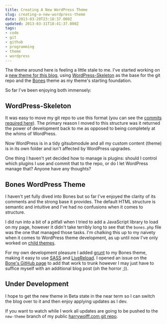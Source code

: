```yaml
---
title: Creating A New WordPress Theme
slug: creating-a-new-wordpress-theme
date: 2013-03-20T23:18:37.000Z
updated: 2013-03-31T18:41:37.000Z
tags:
- code
- git
- github
- programming
- theme
- wordpress
---
```


<p>The theme around here is feeling a little stale to me.  I've started working on a <a href="https://github.com/hswolff/harrywolff.com">new theme for this blog</a>, using <a href="https://github.com/markjaquith/WordPress-Skeleton">WordPress-Skeleton</a> as the base for the git repo and the <a href="http://themble.com/bones/">Bones</a> theme as my theme's starting foundation.</p>

<p>So far I've been enjoying both immensely:</p>

<h2>WordPress-Skeleton</h2>

<p>It was easy to move my git repo to use this format (you can see the <a href="https://github.com/hswolff/harrywolff.com/compare/56c423b79472f9de1c5d63ef3fa494cab00064b9...798c7d1408a2f9758d463b65f430b33cdf52c6a2">commits required here</a>). The primary reason I moved to this structure was it returned the power of development back to me as opposed to being completely at the whims of WordPress.</p>

<p>Now WordPress is in a tidy gitsubmodule and all my custom content (theme) is in its own folder and isn't affected by WordPress upgrades.</p>

<p>One thing I haven't yet decided how to manage is plugins:  should I control which plugins I use and commit that to the repo, or do I let WordPress manage that?  Anyone have any thoughts?</p>

<h2>Bones WordPress Theme</h2>

<p>I haven't yet fully dived into Bones but so far I've enjoyed the clarity of its comments and the strong base it provides.  The default HTML structure is semantic and intuitive and I've had no confusions when it comes to structure.</p>

<p>I did run into a bit of a pitfall when I tried to add a JavaScript library to load on my page, however it didn't take terribly long to see that the <code>bones.php</code> file was the one that managed those tasks.  I'm chalking this up to my naivety when it comes to WordPress theme development, as up until now I've only worked on <a href="http://codex.wordpress.org/Child_Themes">child themes</a>.</p>

<p>For my own development pleasure I added <a href="http://gruntjs.com/">grunt</a> to my Bones theme, making it easy to use <a href="http://sass-lang.com/">SASS</a> and <a href="http://livereload.com/">LiveReload</a>.  I opened an issue on the <a href="https://github.com/eddiemachado/bones/issues/373">Bone's GitHub page</a> to add that work to trunk however I may just have to suffice myself with an additional blog post (oh the horror ;)).</p>

<h2>Under Development</h2>

<p>I hope to get the new theme in Beta state in the near term so I can switch the blog over to it and then enjoy applying updates as I dev.</p>

<p>If you want to watch while I work all updates are going to be pushed to the <code>new-theme</code> branch of my public <a href="https://github.com/hswolff/harrywolff.com/tree/new-theme">harrywolff.com git repo</a>.</p>

